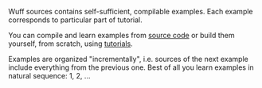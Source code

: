 Wuff sources contains self-sufficient, compilable examples. Each example corresponds to particular part of tutorial. 

You can compile and learn examples from [source code](https://github.com/akhikhl/wuff/tree/master/tutorialExamples) or build them yourself, from scratch, using [tutorials](Tutorials).

Examples are organized "incrementally", i.e. sources of the next example include everything from the previous one. Best of all you learn examples in natural sequence: 1, 2, ...